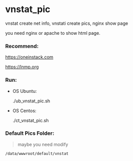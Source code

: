 # vnstat_pic

vnstat create net info, vnstati  create pics, nginx show page

you need nginx or apache to show html page.

### Recommend:

https://oneinstack.com

https://lnmp.org

### Run: 

* OS Ubuntu:

	./ub_vnstat_pic.sh

* OS Centos:

	./ct_vnstat_pic.sh

### Default Pics Folder:

> maybe you need modify

	/data/wwwroot/default/vnstat
